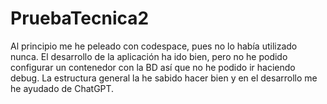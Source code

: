 # PruebaTecnica2
Al principio me he peleado con codespace, pues no lo había utilizado nunca. El desarrollo de la aplicación ha ido bien, pero no he podido configurar un contenedor con la BD así que no he podido ir haciendo debug. La estructura general la he sabido hacer bien y en el desarrollo me he ayudado de ChatGPT.
